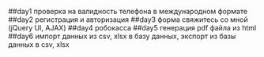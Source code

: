 ##day1 проверка на валидность телефона в международном формате
##day2 регистрация и авторизация
##day3 форма свяжитесь со мной (jQuery UI, AJAX)
##day4 робокасса
##day5 генерация pdf файла из html
##day6 импорт данных из csv, xlsx в базу данных, экспорт из базы данных в csv, xlsx
